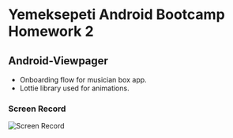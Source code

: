 

# Yemeksepeti Android Bootcamp Homework 2
## Android-Viewpager

- Onboarding flow for musician box app.
- Lottie library used for animations.

### Screen Record
![Screen Record](./screenRecords/screenRecord.gif)
